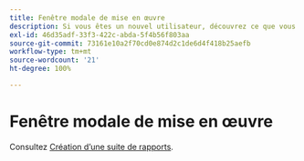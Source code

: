 ```yaml
---
title: Fenêtre modale de mise en œuvre
description: Si vous êtes un nouvel utilisateur, découvrez ce que vous devez savoir sur la mise en œuvre d’Adobe Analytics.
exl-id: 46d35adf-33f3-422c-abda-5f4b56f803aa
source-git-commit: 73161e10a2f70cd0e874d2c1de6d4f418b25aefb
workflow-type: tm+mt
source-wordcount: '21'
ht-degree: 100%

---
```


# Fenêtre modale de mise en œuvre

Consultez [Création d’une suite de rapports](/help/admin/c-manage-report-suites/c-new-report-suite/t-create-a-report-suite.md).

